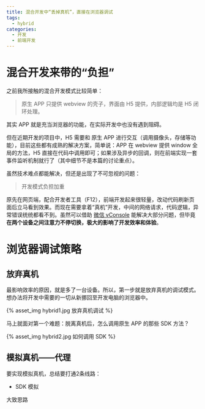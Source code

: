 ```yaml
---
title: 混合开发中“丢掉真机”，直接在浏览器调试
tags:
  - hybrid
categories:
  - 开发
  - 前端开发
---
```


# 混合开发来带的“负担”

之前我所接触的混合开发模式比较简单：

> 原生 APP 只提供 webview 的壳子，界面由 H5 提供，内部逻辑均是 H5 闭环处理。

其实 APP 就是充当浏览器的功能，在实际开发中也没有遇到阻碍。

但在近期开发的项目中，H5 需要和 原生 APP 进行交互（调用摄像头，存储等功能），目前这些都有成熟的解决方案，简单说：APP 在 webview 提供 window 全局的方法，H5 直接在代码中调用即可；如果涉及异步的回调，则在前端实现一套事件监听机制就行了（其中细节不是本篇的讨论重点）。

虽然技术难点都能解决，但还是出现了不可忽视的问题：

> 开发模式负担加重

原先在网页端，配合开发者工具（F12），前端开发起来很轻量，改动代码刷新页面后立马看到效果。而现在需要拿着“真机”开发，中间的网络请求，代码逻辑，异常错误统统都看不到。虽然可以借助 [微信 vConsole](https://github.com/Tencent/vConsole) 能解决大部分问题，但毕竟**在两个设备之间注意力不停切换，极大的影响了开发效率和体验**。

# 浏览器调试策略

## 放弃真机

最影响效率的原因，就是多了一台设备。所以，第一步就是放弃真机的调试模式。想办法将开发中需要的一切从新挪回至开发电脑的浏览器中。

{% asset_img hybrid1.jpg 放弃真机调试 %}

马上就面对第一个难题：脱离真机后，怎么调用原生 APP 的那些 SDK 方法？

{% asset_img hybrid2.jpg 如何调用 SDK %}

## 模拟真机——代理

要实现模拟真机，总结要打通2条线路：

- SDK 模拟

大致思路